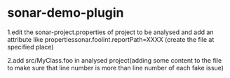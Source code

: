 # sonar-demo-plugin

1.edit the sonar-project.properties of project to be analysed and add an attribute like propertiessonar.foolint.reportPath=XXXX (create the file at specified place)

2.add src/MyClass.foo in analysed project(adding some content to the file to make sure that line number is more than line number of each fake issue)